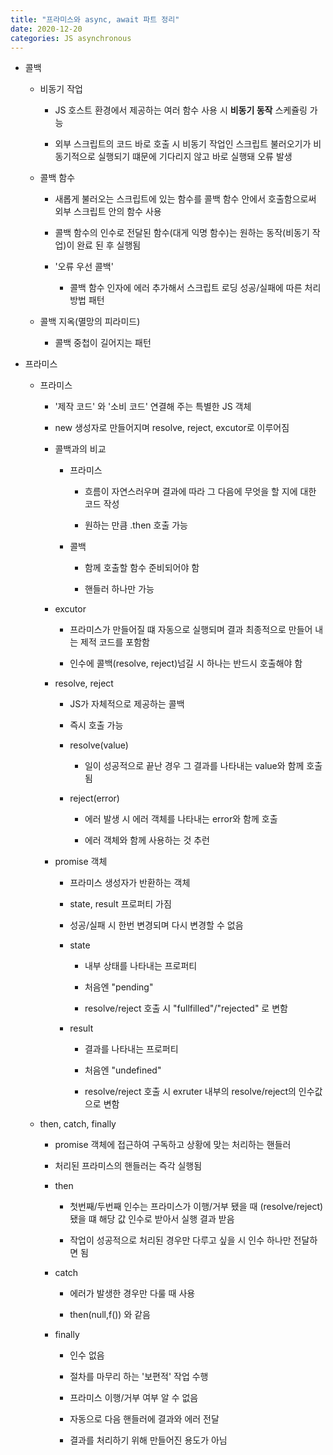 ```yaml
---
title: "프라미스와 async, await 파트 정리"
date: 2020-12-20
categories: JS asynchronous
---
```


- 콜백

  - 비동기 작업

    - JS 호스트 환경에서 제공하는 여러 함수 사용 시 **비동기 동작** 스케쥴링 가능

    - 외부 스크립트의 코드 바로 호출 시 비동기 작업인 스크립트 불러오기가 비동기적으로 실행되기 떄문에 기다리지 않고 바로 실행돼 오류 발생

  - 콜백 함수

    - 새롭게 불러오는 스크립트에 있는 함수를 콜백 함수 안에서 호출함으로써 외부 스크립트 안의 함수 사용

    - 콜백 함수의 인수로 전달된 함수(대게 익명 함수)는 원하는 동작(비동기 작업)이 완료 된 후 실행됨

    - '오류 우선 콜백'

      - 콜백 함수 인자에 에러 추가해서 스크립트 로딩 성공/실패에 따른 처리 방법 패턴

  - 콜백 지옥(멸망의 피라미드)

    - 콜백 중첩이 길어지는 패턴

- 프라미스

  - 프라미스

    - '제작 코드' 와 '소비 코드' 연결해 주는 특별한 JS 객체

    - new 생성자로 만들어지며 resolve, reject, excutor로 이루어짐

    - 콜백과의 비교

      - 프라미스

        - 흐름이 자연스러우며 결과에 따라 그 다음에 무엇을 할 지에 대한 코드 작성

        - 원하는 만큼 .then 호출 가능

      - 콜백

        - 함께 호출할 함수 준비되어야 함

        - 핸들러 하나만 가능

    - excutor

      - 프라미스가 만들어질 떄 자동으로 실행되며 결과 최종적으로 만들어 내는 제적 코드를 포함함

      - 인수에 콜백(resolve, reject)넘길 시 하나는 반드시 호출해야 함

    - resolve, reject

      - JS가 자체적으로 제공하는 콜백

      - 즉시 호출 가능

      - resolve(value)

        - 일이 성공적으로 끝난 경우 그 결과를 나타내는 value와 함께 호출 됨

      - reject(error)

        - 에러 발생 시 에러 객체를 나타내는 error와 함께 호출

        - 에러 객체와 함께 사용하는 것 추런

    - promise 객체

      - 프라미스 생성자가 반환하는 객체

      - state, result 프로퍼티 가짐

      - 성공/실패 시 한번 변경되며 다시 변경할 수 없음

      - state

        - 내부 상태를 나타내는 프로퍼티

        - 처음엔 "pending"

        - resolve/reject 호출 시 "fullfilled"/"rejected" 로 변함

      - result

        - 결과를 나타내는 프로퍼티

        - 처음엔 "undefined"

        - resolve/reject 호출 시 exruter 내부의 resolve/reject의 인수값으로 변함

  - then, catch, finally

    - promise 객체에 접근하여 구독하고 상황에 맞는 처리하는 핸들러

    - 처리된 프라미스의 핸들러는 즉각 실행됨

    - then

      - 첫번째/두번째 인수는 프라미스가 이행/거부 됐을 때 (resolve/reject)됐을 떄 해당 값 인수로 받아서 실행 결과 받음

      - 작업이 성공적으로 처리된 경우만 다루고 싶을 시 인수 하나만 전달하면 됨

    - catch

      - 에러가 발생한 경우만 다룰 때 사용

      - then(null,f()) 와 같음

    - finally

      - 인수 없음

      - 절차를 마무리 하는 '보편적' 작업 수행

      - 프라미스 이행/거부 여부 알 수 없음

      - 자동으로 다음 핸들러에 결과와 에러 전달

      - 결과를 처리하기 위해 만들어진 용도가 아님
